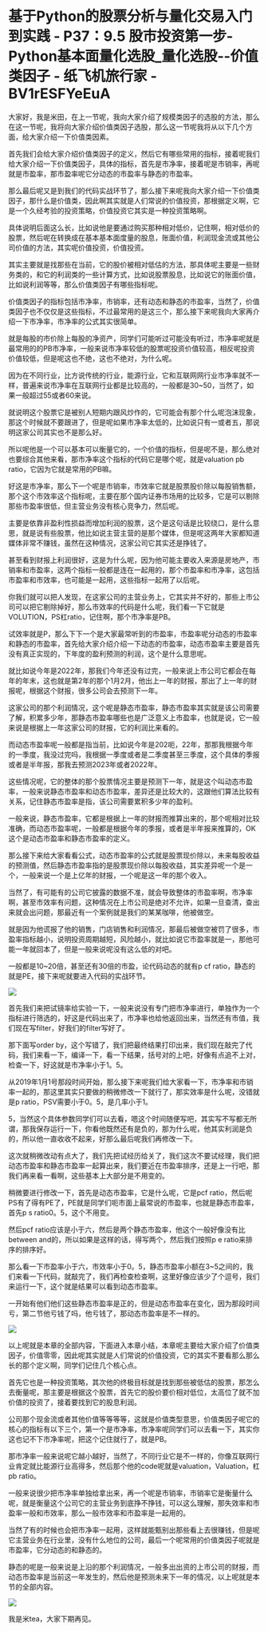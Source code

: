 # 基于Python的股票分析与量化交易入门到实践 - P37：9.5 股市投资第一步-Python基本面量化选股_量化选股--价值类因子 - 纸飞机旅行家 - BV1rESFYeEuA

大家好，我是米田，在上一节呢，我向大家介绍了规模类因子的选股的方法，那么在这一节呢，我将向大家介绍价值类因子选股，那么这一节呢我将从以下几个方面，给大家介绍一下价值类因素。

首先我们会给大家介绍价值类因子的定义，然后它有哪些常用的指标，接着呢我们给大家介绍一下价值类因子，具体的指标，首先是市净率，接着呢是市销率，再呢就是市盈率，那市盈率呢它分动态的市盈率与静态的市盈率。

那么最后呢又是到我们的代码实战环节了，那么接下来呢我向大家介绍一下价值类因子，那什么是价值类，因此啊其实就是人们常说的价值投资，那根据定义啊，它是一个久经考验的投资策略，价值投资它其实是一种投资策略啊。

具体说明后面这么长，比如说他是要通过购买那种相对低价，记住啊，相对低价的股票，然后呢在转换成在基本基本面度量的股息，账面价值，利润现金流或其他公司价值的方法，其实呢价值投资，价值投资。

其实主要就是找那些在当前，它的股价被相对低估的方法，那具体呢主要是一些财务类的，和它的利润类的一些计算方式，比如说股票股息，比如说它的账面价值，比如说利润等等，那么价值类因子有哪些指标呢。

价值类因子的指标包括市净率，市销率，还有动态和静态的市盈率，当然了，价值类因子也不仅仅是这些指标，不过最常用的是这三个，那么接下来呢我向大家再介绍一下市净率，市净率的公式其实很简单。

就是每股的市价除上每股的净资产，同学们可能听过可能没有听过，市净率呢就是最常用的的PB市净率，一般来说市净率较低的股票呢投资价值较高，相反呢投资价值较低，但是呢这也不绝，这也不绝对，为什么呢。

因为在不同行业，比方说传统的行业，能源行业，它和互联网网行业市净率就不一样，普遍来说市净率在互联网行业都是比较高的，一般都是30~50，当然了，如果一般超过55或者60来说。

就说明这个股票它是被别人短期内跟风炒作的，它可能会有那个什么呢泡沫现象，那这个时候就不要跟进了，但是呢如果市净率太低的，比如说只有一或者五，那说明这家公司其实也不是那么好。

所以呢他是一个可以基本可以衡量它的，一个价值的指标，但是呢不是，那么绝对也要综合其他来看，那市净率这个指标的代码它是哪个呢，就是valuation pb ratio，它因为它就是常用的PB嘛。

好这是市净率，那么下一个呢是市销率，市效率它就是股票股价除以每股销售额，那个这个市效率这个指标呢，主要在那个国内证券市场用的比较多，它是可以剔除那些市盈率很低，但主营业务没有核心竞争力，然后呢。

主要是依靠非盈利性损益而增加利润的股票，这个是这句话是比较绕口，是什么意思，就是说有些股票，他比如说主营主营的是那个媒体，但是呢这两年大家都知道媒体非常不赚钱，虽然在这种情况，这家公司它其实还是挣钱了。

甚至看到财报上利润很好，这是为什么呢，因为他可能主要收入来源是房地产，市销率和市盈率，这两个指标一般都是连在一起用的，那个市盈率和市净率，这包括市盈率和市效率，也可能是一起用，这些指标一起用了以后呢。

你我们就可以把人发现，在这家公司的主营业务上，它其实并不好的，那些上市公司可以把它剔除掉好，那么市效率的代码是什么呢，我们看一下它就是VOLUTION，PS杠ratio，记住啊，那个市净率是PB。

试效率就是P，那么下下一个是大家最常听到的市盈率，市盈率呢分动态的市盈率和静态的市盈率，首先给大家介绍介绍一下动态的市盈率，动态市盈率主要是首先没有真正实现的，下年度的盈利预测的利润，这个是什么意思呢。

就比如说今年是2022年，那我们今年还没有过完，一般来说上市公司它都会在每年的年末，这也就是第2年的那个1月2月，他出上一年的财报，那出了上一年的财报呢，根据这个财报，很多公司会去预测下一年。

这家公司的那个利润情况，这个呢是静态市盈率，静态市盈率其实就是该公司需要了解，积累多少年，那静态市盈率哪些也是广泛意义上市盈率，也就是说，它一般来说是根据上一年这家公司的财报，它的利润比来看的。

而动态市盈率呢一般都是指当前，比如说今年是202呃，22年，那那我根据今年的一季度，我没过完吗，我根据一季度或者是二季度甚至三季度，这个具体的季报或者是半年报，那我去预测2023年或者2022年。

这些情况呢，它的整体的那个股票情况主要是预测下一年，就是这个叫动态市盈率，一般来说静态市盈率和动态市盈率，差异还是比较大的，这跟他们算法比较有关系，记住静态市盈率是指，该公司需要累积多少年的盈利。

一般来说，静态市盈率，它都是根据上一年的财报而推算出来的，那个呢相对比较准确，而动态市盈率呢，一般都是根据今年的季报，或者是半年报来推算的，OK这个是动态市盈率和静态市盈率的定义。

那么接下来给大家看看公式，动态市盈率的公式就是股票现价除以，未来每股收益的预测值，然后静态市盈率指的是股票现价除以每股收益，其实差异呢一个是一个，一般来说一个是上亿年的财报，一个呢是这一年的那个收入。

当然了，有可能有的公司它披露的数据不准，就会导致整体的市盈率啊，市净率啊，甚至市效率有问题，这种情况在上市公司是绝对不允许，如果一旦查清，查出来就会出问题，那最近有一个案例就是我们的某某咖啡，他被做空。

就是因为他谎报了他的销售，门店销售和利润情况，那最后被做空被罚了很多，市盈率指标越小，说明投资周期越短，风险越小，就比如说它市盈率就是一，那他可能一年就回本了，但是一般来说呢没有这么低的对吧。

一般都是10~20倍，甚至还有30倍的市盈，论代码动态的就有p cf ratio，静态的就是PE，接下来呢就要进入代码的实战环节。



![](img/2f9ba72ca76684725e75007e471c7cd0_1.png)

首先我们来把试镜率给实验一下，一般来说没有专门把市净率进行，单独作为一个指标进行筛选的，好这是代码出来了，市净率也给他返回出来，当然还有市值，我们现在写filter，好我们的filter写好了。

那下面写order by，这个写错了，我们把最终结果打印出来，我们现在敲完了代码，我们来看一下，编译一下，看一下结果，括号对的上吧，好像有点追不上对，检查一下，好这就是市净率小于1。5。

从2019年1月1号那段时间开始，那么接下来呢我们给大家看一下，市净率和市销率一起的，那这里其实只要做的稍微修改一下就行了，那实效率是什么呢，没错就是p ratio，PSV需要小于0。5，是几率小于1。

5，当然这个具体参数同学们可以去看，嗯这个时间随便写吧，其实写不写都无所谓，那我保存运行一下，你看他既然还有是负的，那为什么呢，他其实利润是负的，所以他一直收收不起来，好那么最后呢我们再修改一下。

这次就稍微改动有点大了，我们先把试经历给关了，我们这次不要试经理，我们把动态市盈率和静态市盈率一起算出来，我们要近在市盈率排序，还是上一行吧，那我们再来看一看啊，这些基本上大部分是不用变的。

稍微要进行修改一下，首先是动态市盈率，它是什么呢，它是pcf ratio，然后呢PS有了得有PE了，PE就是同学们呃市面上最常说的市盈率，也就是静态市盈率，首先p s ratio0。5，这个不用变。

然后pcf ratio应该是小于六，然后是两个静态市盈率，他这个一般好像没有比between and的，所以如果是这样的话，得写两个，然后我们按照p e ratio来排序的排序好。

那么看一下市盈率小于六，市效率小于0。5，静态市盈率小额在3~5之间的，我们来看一下代码，就敲完了，我们再检查检查啊，这里好像应该少了个逗号，我们来运行一下，这个就是结果可以看到动态市盈率。

一开始有他们他们这些静态市盈率是正的，但是动态市盈率在变化，因为那段时间亏，第二节他亏钱了吗，他亏钱了，那动态市盈率是不一样的。



![](img/2f9ba72ca76684725e75007e471c7cd0_3.png)

以上呢就是本章的全部内容，下面进入本章小结，本章呢主要给大家介绍了价值类因子，价值零零，因此呢其实就是人们常说的价值投资，它的其实不要看那么那么长的那个定义啊，同学们记住几个核心点。

首先它也是一种投资策略，其次他的终极目标就是找到那些被低估的股票，那怎么去衡量呢，那主要是根据这个股票，首先它的股价要价相对低位，太高位了就不加价值的投资了，接着要找到它的股息利润。

公司那个现金流或者其他价值等等等等，这就是价值类型意思，价值类因子呢它的核心的指标有以下三个，第一个是市净率，市净率呢同学们可以去看一下，其实你这也记不下市净率呢，把这个记住就行了，就是PB。

那市净率一般来说呢它越小越好，当然了，不同行业它是不一样的，你像互联网行业肯定就比能源行业高得多，然后那个他的code呢就是valuation，Valuation，杠pb ratio。

一般来说很少把市净率单独给拿出来，再一个呢是市销率，市销率它是衡量什么呢，就是衡量这个公司它的主营业务到底挣不挣钱，可以这么理解，那失效率和市盈率一般和市效率，那么一般市效率和市盈率是一起用的。

当然了有的时候也会把市净率一起用，这样就能甄别出那些看上去很赚钱，但是呢它主营业务在行业里，没有什么地位的公司，最后一个呢常用的价值类因子呢就是市盈率，它分动态的和静态的。

静态的呢是一般来说是上沿的那个利润情况，一般多出出资的上市公司的财报，而动态市盈率是当前这一年发生的，然后他是预测未来下一年的情况，以上呢就是本节的全部内容。



![](img/2f9ba72ca76684725e75007e471c7cd0_5.png)

我是米tea，大家下期再见。